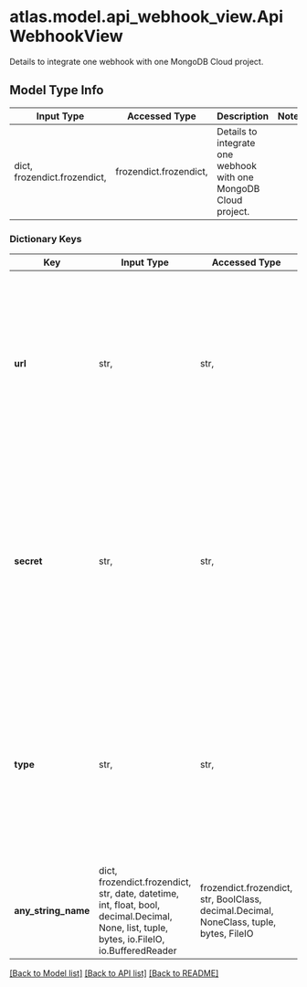 # atlas.model.api_webhook_view.ApiWebhookView

Details to integrate one webhook with one MongoDB Cloud project.

## Model Type Info
Input Type | Accessed Type | Description | Notes
------------ | ------------- | ------------- | -------------
dict, frozendict.frozendict,  | frozendict.frozendict,  | Details to integrate one webhook with one MongoDB Cloud project. | 

### Dictionary Keys
Key | Input Type | Accessed Type | Description | Notes
------------ | ------------- | ------------- | ------------- | -------------
**url** | str,  | str,  | Endpoint web address to which MongoDB Cloud sends notifications.  **NOTE**: When you view or edit the alert for a webhook notification, the URL appears partially redacted. | 
**secret** | str,  | str,  | An optional field returned if your webhook is configured with a secret.  **NOTE**: When you view or edit the alert for a webhook notification, the secret appears completely redacted. | [optional] 
**type** | str,  | str,  | Human-readable label that identifies the service to which you want to integrate with MongoDB Cloud. The value must match the third-party service integration type. | [optional] must be one of ["WEBHOOK", ] 
**any_string_name** | dict, frozendict.frozendict, str, date, datetime, int, float, bool, decimal.Decimal, None, list, tuple, bytes, io.FileIO, io.BufferedReader | frozendict.frozendict, str, BoolClass, decimal.Decimal, NoneClass, tuple, bytes, FileIO | any string name can be used but the value must be the correct type | [optional]

[[Back to Model list]](../../README.md#documentation-for-models) [[Back to API list]](../../README.md#documentation-for-api-endpoints) [[Back to README]](../../README.md)

